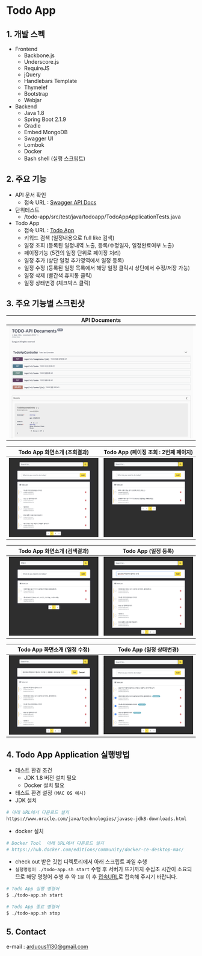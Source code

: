 # Todo App
## 1. 개발 스펙
- Frontend
    - Backbone.js
    - Underscore.js
    - RequireJS
    - jQuery
    - Handlebars Template
    - Thymelef
    - Bootstrap
    - Webjar
- Backend
    - Java 1.8
    - Spring Boot 2.1.9
    - Gradle
    - Embed MongoDB
    - Swagger UI
    - Lombok
    - Docker
    - Bash shell (실행 스크립트)



## 2. 주요 기능
- API 문서 확인
    - 접속 URL : [Swagger API Docs](http://localhost:8080/swagger/index.html)
- 단위테스트
    - /todo-app/src/test/java/todoapp/TodoAppApplicationTests.java
- Todo App
    - 접속 URL : [Todo App](http://localhost:8080/)
    - 키워드 검색 (일정내용으로 full like 검색)
    - 일정 조회 (등록된 일정내역 노출, 등록/수정일자, 일정완료여부 노출)
    - 페이징기능 (5건의 일정 단위로 페이징 처리)
    - 일정 추가 (상단 일정 추가영역에서 일정 등록)
    - 일정 수정 (등록된 일정 목록에서 해당 일정 클릭시 상단에서 수정/저장 가능)
    - 일정 삭제 (빨간색 휴지통 클릭)
    - 일정 상태변경 (체크박스 클릭)



## 3. 주요 기능별 스크린샷
| API Documents                                                                                  |
| ---------------------------------------------------------------------------------------------- |
| [![Screenshot of result1](./screenshots/api-docs.png)](./screenshots/api-docs.png) |


| Todo App 화면소개 (조회결과)                                                                   | Todo App (페이징 조회 : 2번째 페이지)                                                             |
| ------------------------------------------------------------------------------------------ | ------------------------------------------------------------------------------------------ |
| [![Screenshot of result2](./screenshots/screenshot-1.png)](./screenshots/screenshot-1.png) | [![Screenshot of result3](./screenshots/screenshot-2.png)](./screenshots/screenshot-2.png) |


| Todo App 화면소개 (검색결과)                                                                   | Todo App (일정 등록)                                                                         |
| ------------------------------------------------------------------------------------------ | ------------------------------------------------------------------------------------------ |
| [![Screenshot of result4](./screenshots/screenshot-3.png)](./screenshots/screenshot-3.png) | [![Screenshot of result5](./screenshots/screenshot-4.png)](./screenshots/screenshot-4.png) |


| Todo App 화면소개 (일정 수정)                                                                      | Todo App (일정 상태변경)                                                                            |
| ---------------------------------------------------------------------------------------------- | ----------------------------------------------------------------------------------------------- |
| [![Screenshot of result6](./screenshots/screenshot-5.png)](./screenshots/screenshot-5.png) | [![Screenshot of result5](./screenshots/screenshot-6.png)](./screenshots/screenshot-6.png) |



## 4. Todo App Application 실행방법
- 테스트 환경 조건
  - JDK 1.8 버전 설치 필요
  - Docker 설치 필요
- 테스트 환경 설정 `(MAC OS 예시)`
- JDK 설치
```bash
# 아래 URL에서 다운로드 설치
https://www.oracle.com/java/technologies/javase-jdk8-downloads.html
```
- docker 설치
```bash
# Docker Tool  아래 URL에서 다운로드 설치
# https://hub.docker.com/editions/community/docker-ce-desktop-mac/
``` 
- check out 받은 깃헙 디렉토리에서 아래 스크립트 파일 수행
- `실행명령어 ./todo-app.sh start` 수행 후 서버가 뜨기까지 수십초 시간이 소요되므로 해당 명령어 수행 후 약 `1분` 이 후 [접속URL](http://localhost:8080)로 접속해 주시기 바랍니다. 
```bash
# Todo App 실행 명령어
$ ./todo-app.sh start
```
```bash
# Todo App 종료 명령어
$ ./todo-app.sh stop
```



## 5. Contact
e-mail : arduous1130@gmail.com
